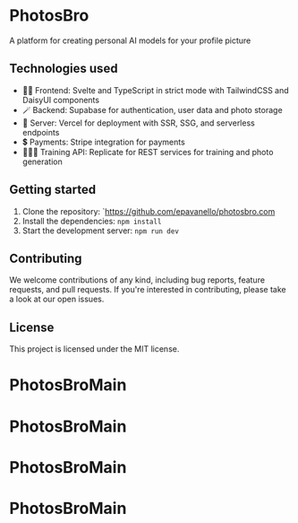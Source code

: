 # PhotosBro
A platform for creating personal AI models for your profile picture

## Technologies used
- 💅🏽 Frontend: Svelte and TypeScript in strict mode with TailwindCSS and DaisyUI components
- 🪄 Backend: Supabase for authentication, user data and photo storage
- 🚄 Server: Vercel for deployment with SSR, SSG, and serverless endpoints
- 💲 Payments: Stripe integration for payments
- 🧙🏽‍♂️ Training API: Replicate for REST services for training and photo generation

## Getting started
1. Clone the repository: `https://github.com/epavanello/photosbro.com
2. Install the dependencies: `npm install`
3. Start the development server: `npm run dev`

## Contributing
We welcome contributions of any kind, including bug reports, feature requests, and pull requests. If you're interested in contributing, please take a look at our open issues. 

## License
This project is licensed under the MIT license.
# PhotosBroMain
# PhotosBroMain
# PhotosBroMain
# PhotosBroMain
